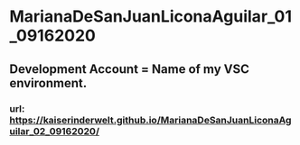 # MarianaDeSanJuanLiconaAguilar_01_09162020
## Development Account = Name of my VSC environment.
### url: https://kaiserinderwelt.github.io/MarianaDeSanJuanLiconaAguilar_02_09162020/
